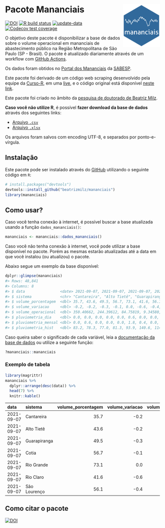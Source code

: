 
<!-- README.md is generated from README.Rmd. Please edit that file -->

# Pacote Mananciais <img src="man/figures/hexlogo.png" align="right" width = "120px"/>

<!-- badges: start -->

[![DOI](https://zenodo.org/badge/DOI/10.5281/zenodo.4733056.svg)](https://doi.org/10.5281/zenodo.4733056)
[![R build
status](https://github.com/beatrizmilz/mananciais/workflows/R-CMD-check/badge.svg)](https://github.com/beatrizmilz/mananciais/actions)
[![update-data](https://github.com/beatrizmilz/mananciais/actions/workflows/2-update_data.yaml/badge.svg)](https://github.com/beatrizmilz/mananciais/actions/workflows/2-update_data.yaml)
[![Codecov test
coverage](https://codecov.io/gh/beatrizmilz/mananciais/branch/master/graph/badge.svg)](https://codecov.io/gh/beatrizmilz/mananciais?branch=master)
<!-- badges: end -->

O objetivo deste pacote é disponibilizar a base de dados sobre o volume
operacional em mananciais de abastecimento público na Região
Metropolitana de São Paulo (SP - Brasil). O pacote é atualizado
diariamente através de um workflow com [GitHub
Actions](https://github.com/beatrizmilz/mananciais/actions).

Os dados foram obtidos no [Portal dos
Mananciais](http://mananciais.sabesp.com.br/Situacao) da
[SABESP](http://site.sabesp.com.br/site/Default.aspx).

Este pacote foi derivado de um código web scraping desenvolvido pela
equipe da [Curso-R](https://www.curso-r.com/), em uma
[live](https://youtu.be/jvZIxrMmOcQ), e o código original está
disponível [neste
link](https://github.com/curso-r/lives/blob/master/drafts/20200730_scraper_sabesp.R).

Este pacote foi criado no âmbito da [pesquisa de doutorado de Beatriz
Milz](https://beatrizmilz.github.io/tese/).

**Caso você não utilize R**, é possível **fazer download da base de
dados** através dos seguintes links:

  - [Arquivo
    `.csv`](https://github.com/beatrizmilz/mananciais/raw/master/inst/extdata/mananciais.csv)
  - [Arquivo
    `.xlsx`](https://github.com/beatrizmilz/mananciais/blob/master/inst/extdata/mananciais.xlsx?raw=true)

Os arquivos foram salvos com encoding UTF-8, e separados por
ponto-e-vírgula.

## Instalação

Este pacote pode ser instalado através do [GitHub](https://github.com/)
utilizando o seguinte código em `R`:

``` r
# install.packages("devtools")
devtools::install_github("beatrizmilz/mananciais")
library(mananciais)
```

## Como usar?

Caso você tenha conexão à internet, é possível buscar a base atualizada
usando a função `dados_mananciais()`:

``` r
mananciais <- mananciais::dados_mananciais() 
```

Caso você não tenha conexão à internet, você pode utilizar a base
disponível no pacote. Porém as mesmas estarão atualizadas até a data em
que você instalou (ou atualizou) o pacote.

Abaixo segue um exemplo da base disponível:

``` r
dplyr::glimpse(mananciais)
#> Rows: 48,841
#> Columns: 8
#> $ data                <date> 2021-09-07, 2021-09-07, 2021-09-07, 2021-09-07, 2…
#> $ sistema             <chr> "Cantareira", "Alto Tietê", "Guarapiranga", "Cotia…
#> $ volume_porcentagem  <dbl> 35.7, 43.6, 49.5, 56.7, 73.1, 41.6, 56.1, 35.9, 43…
#> $ volume_variacao     <dbl> -0.2, -0.2, -0.3, -0.1, 0.0, -0.6, -0.4, -0.2, -0.…
#> $ volume_operacional  <dbl> 350.40662, 244.39612, 84.75819, 9.34580, 82.04209,…
#> $ pluviometria_dia    <dbl> 0.0, 0.0, 0.0, 0.0, 0.0, 0.6, 0.0, 0.0, 0.0, 0.0, …
#> $ pluviometria_mensal <dbl> 0.0, 0.6, 0.0, 0.0, 0.0, 1.8, 0.4, 0.0, 0.6, 0.0, …
#> $ pluviometria_hist   <dbl> 83.2, 78.3, 77.0, 81.3, 93.9, 140.6, 114.0, 83.2, …
```

Caso queira saber o significado de cada variável, leia a [documentação
da base de
dados](https://beatrizmilz.github.io/mananciais/reference/mananciais.html)
ou utilize a seguinte função:

``` r
?mananciais::mananciais
```

### Exemplo de tabela

``` r
library(magrittr)
mananciais %>% 
  dplyr::arrange(desc(data)) %>% 
  head(7) %>%
  knitr::kable()
```

| data       | sistema      | volume\_porcentagem | volume\_variacao | volume\_operacional | pluviometria\_dia | pluviometria\_mensal | pluviometria\_hist |
| :--------- | :----------- | ------------------: | ---------------: | ------------------: | ----------------: | -------------------: | -----------------: |
| 2021-09-07 | Cantareira   |                35.7 |            \-0.2 |           350.40662 |               0.0 |                  0.0 |               83.2 |
| 2021-09-07 | Alto Tietê   |                43.6 |            \-0.2 |           244.39612 |               0.0 |                  0.6 |               78.3 |
| 2021-09-07 | Guarapiranga |                49.5 |            \-0.3 |            84.75819 |               0.0 |                  0.0 |               77.0 |
| 2021-09-07 | Cotia        |                56.7 |            \-0.1 |             9.34580 |               0.0 |                  0.0 |               81.3 |
| 2021-09-07 | Rio Grande   |                73.1 |              0.0 |            82.04209 |               0.0 |                  0.0 |               93.9 |
| 2021-09-07 | Rio Claro    |                41.6 |            \-0.6 |             5.68831 |               0.6 |                  1.8 |              140.6 |
| 2021-09-07 | São Lourenço |                56.1 |            \-0.4 |            49.80974 |               0.0 |                  0.4 |              114.0 |

## Como citar o pacote

[![DOI](https://zenodo.org/badge/DOI/10.5281/zenodo.4733056.svg)](https://doi.org/10.5281/zenodo.4733056)

